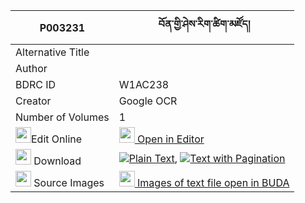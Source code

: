 |P003231|བོན་གྱི་ཤེས་རིག་ཚིག་མཛོད། 
| --- | --- 
|Alternative Title |
|Author | 
|BDRC ID | W1AC238
|Creator | Google OCR
|Number of Volumes| 1
|<img width="25" src="https://img.icons8.com/color/25/000000/edit-property.png">Edit Online| [<img width="25" src="https://avatars.githubusercontent.com/u/45091458?s=200&v=4"> Open in Editor](http://editor.openpecha.org/P003231)
|<img width="25" src="https://img.icons8.com/fluent/48/000000/download-2.png"/>  Download | [![](https://img.icons8.com/color/20/000000/txt.png)Plain Text](https://github.com/Openpecha/P003231/releases/download/v2/bon_gyi_sherig_tsikdzo_plain_P003231.zip), [![](https://img.icons8.com/color/20/000000/txt.png)Text with Pagination](https://github.com/Openpecha/P003231/releases/download/v2/bon_gyi_sherig_tsikdzo_pages_P003231.zip)
|<img width="25" src="https://img.icons8.com/plasticine/100/000000/pictures-folder.png"/>  Source Images | [<img width="25" src="https://library.bdrc.io/icons/BUDA-small.svg"> Images of text file open in BUDA](https://library.bdrc.io/show/bdr:W1AC238)